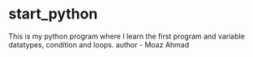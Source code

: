 # start_python
This is my python program where I learn the first program and  variable datatypes, condition and loops.
author - Moaz Ahmad
